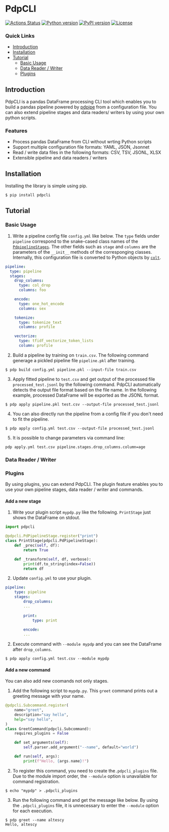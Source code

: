 PdpCLI
======

[![Actions Status](https://github.com/altescy/pdpcli/workflows/CI/badge.svg)](https://github.com/altescy/pdpcli/actions?query=workflow%3ACI)
[![Python version](https://img.shields.io/pypi/pyversions/pdpcli)](https://github.com/altescy/pdpcli)
[![PyPI version](https://img.shields.io/pypi/v/pdpcli)](https://pypi.org/project/pdpcli/)
[![License](https://img.shields.io/github/license/altescy/pdpcli)](https://github.com/altescy/pdpcli/blob/master/LICENSE)

### Quick Links

- [Introduction](#Introduction)
- [Installation](#Installation)
- [Tutorial](#Tutorial)
  - [Basic Usage](#basic-usage)
  - [Data Reader / Writer](#data-reader--writer)
  - [Plugins](#plugins)


## Introduction

PdpCLI is a pandas DataFrame processing CLI tool which enables you to build a pandas pipeline powered by [pdpipe](https://pdpipe.github.io/pdpipe/) from a configuration file. You can also extend pipeline stages and data readers/ writers by using your own python scripts.

### Features
  - Process pandas DataFrame from CLI without wrting Python scripts
  - Support multiple configuration file formats: YAML, JSON, Jsonnet
  - Read / write data files in the following formats: CSV, TSV, JSONL, XLSX
  - Extensible pipeline and data readers / writers


## Installation

Installing the library is simple using pip.
```
$ pip install pdpcli
```


## Tutorial

### Basic Usage

1. Write a pipeline config file `config.yml` like below. The `type` fields under `pipeline` correspond to the snake-cased class names of the [`PdpipelineStages`](https://pdpipe.github.io/pdpipe/doc/pdpipe/#types-of-pipeline-stages). The other fields such as `stage` and `columns` are the parameters of the `__init__` methods of the corresponging classes. Internally, this configuration file is converted to Python objects by [`colt`](https://github.com/altescy/colt).

```yaml
pipeline:
  type: pipeline
  stages:
    drop_columns:
      type: col_drop
      columns: foo

    encode:
      type: one_hot_encode
      columns: sex

    tokenize:
      type: tokenize_text
      columns: profile

    vectorize:
      type: tfidf_vectorize_token_lists
      column: profile
```

2. Build a pipeline by training on `train.csv`. The following command generage a pickled pipeline file `pipeline.pkl` after training.
```
$ pdp build config.yml pipeline.pkl --input-file train.csv
```

3. Apply fitted pipeline to `test.csv` and get output of the processed file `processed_test.jsonl` by the following command. PdpCLI automatically detects the output file format based on the file name. In the following example, processed DataFrame will be exported as the JSONL format.
```
$ pdp apply pipeline.pkl test.csv --output-file processed_test.jsonl
```

4. You can also directly run the pipeline from a config file if you don't need to fit the pipeline.
```
$ pdp apply config.yml test.csv --output-file processed_test.jsonl
```

5. It is possible to change parameters via command line:
```
pdp apply.yml test.csv pipeline.stages.drop_columns.column=age
```

### Data Reader / Writer


### Plugins

By using plugins, you can extend PdpCLI. The plugin feature enables you to use your own pipeline stages, data reader / writer and commands.

#### Add a new stage

1. Write your plugin script `mypdp.py` like the following. `PrintStage` just shows the DataFrame on stdout.
```python
import pdpcli

@pdpcli.PdPipelineStage.register("print")
class PrintStage(pdpcli.PdPipelineStage):
    def _prec(self, df):
        return True

    def _transform(self, df, verbose):
        print(df.to_string(index=False))
        return df
```

2. Update `config.yml` to use your plugin.
```yml
pipeline:
    type: pipeline
    stages:
        drop_columns:
        ...
        
        print:
            type: print
            
        encode:
        ...
```

2. Execute command with `--module mypdp` and you can see the DataFrame after `drop_columns`.
```
$ pdp apply config.yml test.csv --module mypdp
```

#### Add a new command

You can also add new coomands not only stages.

1. Add the following script to `mypdp.py`. This `greet` command prints out a greeting message with your name.
```python
@pdpcli.Subcommand.register(
    name="greet",
    description="say hello",
    help="say hello",
)
class GreetCommand(pdpcli.Subcommand):
    requires_plugins = False

    def set_arguments(self):
        self.parser.add_argument("--name", default="world")

    def run(self, args):
        print(f"Hello, {args.name}!")

```

2. To register this command, you need to create the`.pdpcli_plugins` file. Due to the module import order, the `--module` option is unavailable for command registration.
```
$ echo "mypdp" > .pdpcli_plugins
```

3. Run the following command and get the message like below. By using the `.pdpcli_plugins` file, it is unnecessary to enter the `--module` option for each execution.
```
$ pdp greet --name altescy
Hello, altescy
```

